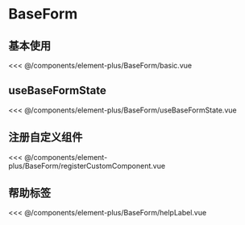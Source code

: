 # BaseForm

## 基本使用

<ClientOnly>
    <basic></basic>
</ClientOnly>

<<< @/components/element-plus/BaseForm/basic.vue

## useBaseFormState

<ClientOnly>
    <useBaseFormState></useBaseFormState>
</ClientOnly>

<<< @/components/element-plus/BaseForm/useBaseFormState.vue

## 注册自定义组件

<ClientOnly>
    <registerCustomComponent></registerCustomComponent>
</ClientOnly>

<<< @/components/element-plus/BaseForm/registerCustomComponent.vue

## 帮助标签

<ClientOnly>
    <helpLabel></helpLabel>
</ClientOnly>

<<< @/components/element-plus/BaseForm/helpLabel.vue

<script setup>
import basic from 'docs/components/element-plus/BaseForm/basic.vue'
import useBaseFormState from 'docs/components/element-plus/BaseForm/useBaseFormState.vue'
import registerCustomComponent from 'docs/components/element-plus/BaseForm/registerCustomComponent.vue'
import helpLabel from 'docs/components/element-plus/BaseForm/helpLabel.vue'
</script>

